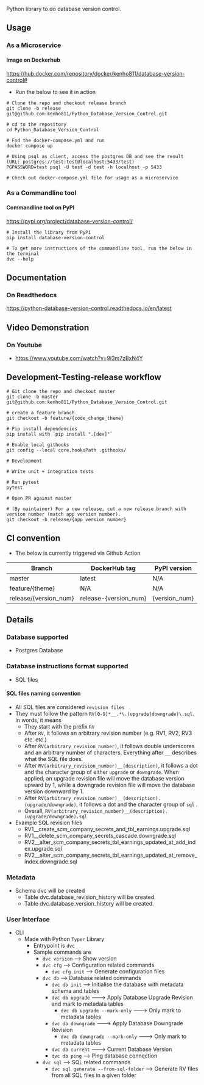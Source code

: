 Python library to do database version control.

## Usage

### As a Microservice
#### Image on Dockerhub
https://hub.docker.com/repository/docker/kenho811/database-version-control#

- Run the below to see it in action
```commandline
# Clone the repo and checkout release branch
git clone -b release git@github.com:kenho811/Python_Database_Version_Control.git 

# cd to the repository
cd Python_Database_Version_Control

# Fnd the docker-compose.yml and run 
docker compose up

# Using psql as client, access the postgres DB and see the result
(URL: postgres://test:test@localhost:5433/test)
PGPASSWORD=test psql -U test -d test -h localhost -p 5433

# Check out docker-compose.yml file for usage as a microservice
```


### As a Commandline tool
#### Commandline tool on PyPI
https://pypi.org/project/database-version-control/

```commandline
# Install the library from PyPi
pip install database-version-control

# To get more instructions of the commandline tool, run the below in the terminal
dvc --help
```

## Documentation
### On Readthedocs

https://python-database-version-control.readthedocs.io/en/latest

## Video Demonstration
### On Youtube

- https://www.youtube.com/watch?v=9l3m7zBxN4Y




## Development-Testing-release workflow

```commandline
# Git clone the repo and checkout master
git clone -b master git@github.com:kenho811/Python_Database_Version_Control.git 

# create a feature branch
git checkout -b feature/{code_change_theme}

# Pip install dependencies
pip install with `pip install ".[dev]"`

# Enable local githooks
git config --local core.hooksPath .githooks/

# Development

# Write unit + integration tests

# Run pytest
pytest

# Open PR against master

# (By maintainer) For a new release, cut a new release branch with version number (match app version number). 
git checkout -b release/{app_version_number}

```

## CI convention 
- The below is currently triggered via Github Action

Branch | DockerHub tag         | PyPI version  | 
--- |-----------------------|---------------| 
master | latest                | N/A           |
feature/{theme} | N/A                   | N/A           |
release/{version_num} | release-{version_num} | {version_num} |



## Details
### Database supported
- Postgres Database


### Database instructions format supported

- SQL files 


#### SQL files naming convention

- All SQL files are considered `revision files`
- They must follow the pattern `RV[0-9]*__.*\.(upgrade|downgrade)\.sql`. In words, it means
  - They start with the prefix `RV`
  - After `RV`, it follows an arbitrary revision number (e.g. RV1, RV2, RV3 etc. etc.)
  - After `RV(arbitrary_revision_number)`, it follows double underscores and an arbitrary number of characters. Everything after `__` describes what the SQL file does.
  - After `RV(arbitrary_revision_number)__(description)`, it follows a dot and the character group of either `upgrade` or `downgrade`. When applied, an upgrade revision file will move the database version upward by 1, while a downgrade revision file will move the database version downward by 1.
  - After `RV(arbitrary_revision_number)__(description).(upgrade/downgrade)`, it follows a dot and the character group of `sql` .
  - Overall, `RV(arbitrary_revision_number)__(description).(upgrade/downgrade).sql`
- Example SQL revision files
  - RV1__create_scm_company_secrets_and_tbl_earnings.upgrade.sql
  - RV1__delete_scm_company_secrets_cascade.downgrade.sql
  - RV2__alter_scm_company_secrets_tbl_earnings_updated_at_add_index.upgrade.sql
  - RV2__alter_scm_company_secrets_tbl_earnings_updated_at_remove_index.downgrade.sql

### Metadata 

- Schema dvc will be created
  - Table dvc.database_revision_history will be created.
  - Table dvc.database_version_history will be created.
  
### User Interface

- CLI
  - Made with Python `Typer` Library
    - Entrypoint is `dvc`
    - Sample commands are
      - `dvc version` --> Show version
      - `dvc cfg` --> Configuration related commands
        - `dvc cfg init` --> Generate configuration files
      - `dvc db` --> Database related commands
        - `dvc db init` --> Initialise the database with metadata schema and tables
        - `dvc db upgrade` ---> Apply Database Upgrade Revision and mark to metadata tables
          - `dvc db upgrade --mark-only` ---> Only mark to metadata tables 
        - `dvc db downgrade` ---> Apply Database Downgrade Revision
          - `dvc db downgrade --mark-only` ---> Only mark to metadata tables 
        - `dvc db current` ---> Current Database Version
        - `dvc db ping` --> Ping database connection
      - `dvc sql` --> SQL related commands
        - `dvc sql generate --from-sql-folder` --> Generate RV files from all SQL files in a given folder
